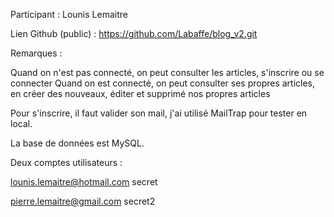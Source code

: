 Participant : Lounis Lemaitre

Lien Github (public) : https://github.com/Labaffe/blog_v2.git

Remarques : 

Quand on n'est pas connecté, on peut consulter les articles, s'inscrire ou se connecter
Quand on est connecté, on peut consulter ses propres articles, en créer des nouveaux, éditer et supprimé nos propres articles

Pour s'inscrire, il faut valider son mail, j'ai utilisé MailTrap pour tester en local.

La base de données est MySQL.

Deux comptes utilisateurs :

lounis.lemaitre@hotmail.com
secret

pierre.lemaitre@gmail.com
secret2